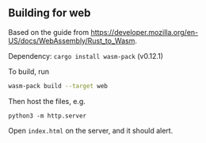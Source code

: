 ## Building for web

Based on the guide from https://developer.mozilla.org/en-US/docs/WebAssembly/Rust_to_Wasm.

Dependency: `cargo install wasm-pack` (v0.12.1)

To build, run

```sh
wasm-pack build --target web
```

Then host the files, e.g.

```
python3 -m http.server
```

Open `index.html` on the server, and it should alert.
